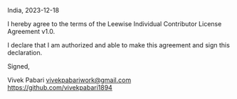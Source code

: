 India, 2023-12-18

I hereby agree to the terms of the Leewise Individual Contributor License
Agreement v1.0.

I declare that I am authorized and able to make this agreement and sign this
declaration.

Signed,

Vivek Pabari vivekpabariwork@gmail.com https://github.com/vivekpabari1894
